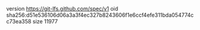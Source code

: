version https://git-lfs.github.com/spec/v1
oid sha256:d51e536106d06a3a3f4ec327b8243606f1e6ccf4efe311bda054774cc73ea358
size 11977
